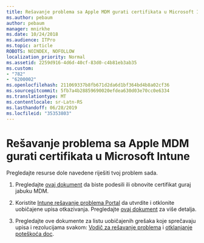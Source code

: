 ```yaml
---
title: Rešavanje problema sa Apple MDM gurati certifikata u Microsoft Intune
ms.author: pebaum
author: pebaum
manager: mnirkhe
ms.date: 10/24/2018
ms.audience: ITPro
ms.topic: article
ROBOTS: NOINDEX, NOFOLLOW
localization_priority: Normal
ms.assetid: 2259d916-4d6d-40cf-83d0-c4b81eb3ab35
ms.custom:
- "782"
- "6200002"
ms.openlocfilehash: 211069337b8fb671d2da6d1bf364bd4b8a02cf36
ms.sourcegitcommit: 5fb7a4b28859690020efdea630d03e70cc0e6334
ms.translationtype: MT
ms.contentlocale: sr-Latn-RS
ms.lasthandoff: 06/28/2019
ms.locfileid: "35353803"
---
```

# <a name="troubleshoot-issues-with-apple-mdm-push-certificate-in-microsoft-intune"></a>Rešavanje problema sa Apple MDM gurati certifikata u Microsoft Intune

Pregledajte resurse dole navedene riješiti tvoj problem sada.
  
1. Pregledajte [ovaj dokument](https://docs.microsoft.com/intune/apple-mdm-push-certificate-get) da biste podesili ili obnovite certifikat guraj jabuku MDM.

2. Koristite [Intune rešavanje problema Portal](https://devicemanagement.microsoft.com/#blade/Microsoft_Intune_DeviceSettings/TroubleshootBlade) da utvrdite i otklonite uobičajene upisa otkazivanja. Pregledajte [ovaj dokument](https://docs.microsoft.com/intune/help-desk-operators) za više detalja.

3. Pregledajte ove dokumente za listu uobičajenih grešaka koje sprečavaju upisa i rezolucijama svakom: [Vodič za rešavanje problema](https://support.microsoft.com/help/4039809/troubleshooting-ios-device-enrollment-in-intune) i [otklanjanje poteškoća doc](https://docs.microsoft.com/intune-classic/troubleshoot/troubleshoot-device-enrollment-in-intune).
